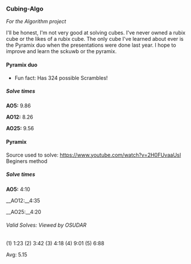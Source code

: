 ### Cubing-Algo
_For the Algorithm project_

I'll be honest, I'm not very good at solving cubes. I've never owned a rubix cube or the likes of a rubix cube. The only cube I've learned about ever is the Pyramix duo when the presentations were done last year. I hope to improve and learn the sckuwb or the pyramix. 

#### Pyramix duo

*  Fun fact: Has 324 possible Scrambles!

##### Solve times

__AO5:__ 9.86

__AO12:__ 8.26

__AO25:__ 9.56


#### Pyramix

Source used to solve: https://www.youtube.com/watch?v=2H0FUvaaUsI Beginers method

##### Solve times

__AO5:__ 4:10

__AO12:__4:35

__AO25:__4:20

###### Valid Solves: Viewed by OSUDAR

(1) 1:23
(2) 3:42
(3) 4:18
(4) 9:01
(5) 6:88

Avg: 5.15 








